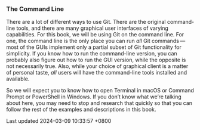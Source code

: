 ### The Command Line

There are a lot of different ways to use Git. There are the original
command-line tools, and there are many graphical user interfaces of
varying capabilities. For this book, we will be using Git on the command
line. For one, the command line is the only place you can run *all* Git
commands — most of the GUIs implement only a partial subset of Git
functionality for simplicity. If you know how to run the command-line
version, you can probably also figure out how to run the GUI version,
while the opposite is not necessarily true. Also, while your choice of
graphical client is a matter of personal taste, *all* users will have
the command-line tools installed and available.

So we will expect you to know how to open Terminal in macOS or Command
Prompt or PowerShell in Windows. If you don’t know what we’re talking
about here, you may need to stop and research that quickly so that you
can follow the rest of the examples and descriptions in this book.

Last updated 2024-03-09 10:33:57 +0800
